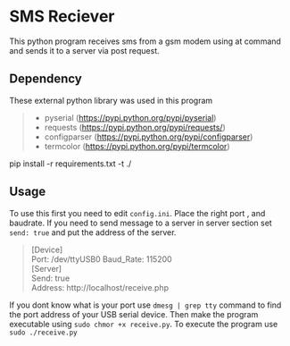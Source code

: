 SMS Reciever
===================
This python program receives sms from a gsm modem using at command and sends it to a server via post request.


Dependency
-------------
These external python library was used in this program

> - pyserial (https://pypi.python.org/pypi/pyserial)
> - requests (https://pypi.python.org/pypi/requests/)
> - configparser (https://pypi.python.org/pypi/configparser)
> - termcolor (https://pypi.python.org/pypi/termcolor)

pip install -r requirements.txt -t ./

Usage
--------
To use this first you need to edit `config.ini`.  Place the right port , and baudrate. If you need to send message to a server in server section set `send: true` and put the address of the server.

> [Device]  
> Port: /dev/ttyUSB0
> Baud_Rate: 115200  
> [Server]  
> Send: true  
> Address: http://localhost/receive.php  

If you dont know what is your port use `dmesg | grep tty` command to find the port address of your USB serial device. 
Then make the program executable using `sudo chmor +x receive.py`.
To execute the program use `sudo ./receive.py`
